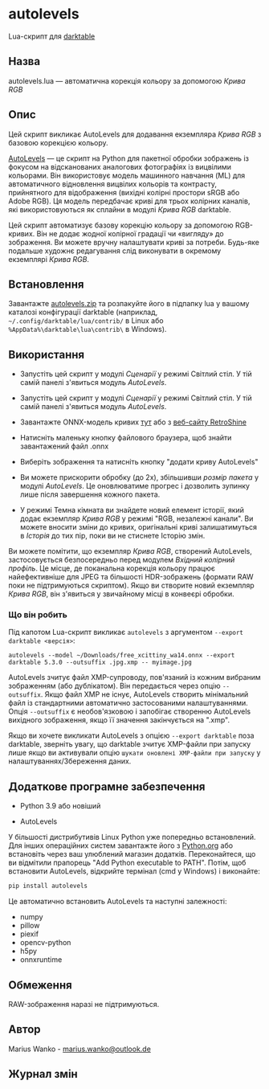 # autolevels

Lua-скрипт для [darktable](https://www.darktable.org)

## Назва

autolevels.lua — автоматична корекція кольору за допомогою _Крива RGB_

## Опис

Цей скрипт викликає AutoLevels для додавання екземпляра _Крива RGB_ з базовою корекцією кольору.

[AutoLevels](https://github.com/yellowdolphin/autolevels) — це скрипт на Python для пакетної обробки зображень із фокусом на відсканованих аналогових фотографіях із вицвілими кольорами. Він використовує модель машинного навчання (ML) для автоматичного відновлення вицвілих кольорів та контрасту, прийнятного для відображення (вихідні колірні простори sRGB або Adobe RGB). Ця модель передбачає криві для трьох колірних каналів, які використовуються як сплайни в модулі _Крива RGB_ darktable.

Цей скрипт автоматизує базову корекцію кольору за допомогою RGB-кривих. Він не додає жодної колірної градації чи «вигляду» до зображення. Ви можете вручну налаштувати криві за потреби. Будь-яке подальше художнє редагування слід виконувати в окремому екземплярі _Крива RGB_.

## Встановлення

Завантажте [autolevels.zip](https://github.com/yellowdolphin/darktable-autolevels-module/releases/download/nightly/autolevels-nightly.zip) та розпакуйте його в підпапку lua у вашому каталозі конфігурації darktable (наприклад, `~/.config/darktable/lua/contrib/` в Linux або `%AppData%\darktable\lua\contrib\` в Windows).

## Використання

* Запустіть цей скрипт у модулі _Сценарії_ у режимі Світлий стіл. У тій самій панелі з'явиться модуль _AutoLevels_.

* Запустіть цей скрипт у модулі _Сценарії_ у режимі Світлий стіл. У тій самій панелі з'явиться модуль _AutoLevels_.

* Завантажте ONNX-модель кривих [тут](https://github.com/yellowdolphin/darktable-autolevels-module/releases/download/v1.0.0rc/free_xcittiny_wa14.onnx) або з [веб-сайту RetroShine](https://retroshine.eu/download/free_xcittiny_wa14.onnx)

* Натисніть маленьку кнопку файлового браузера, щоб знайти завантажений файл .onnx

* Виберіть зображення та натисніть кнопку "додати криву AutoLevels"

* Ви можете прискорити обробку (до 2x), збільшивши *розмір пакета* у модулі _AutoLevels_. Це оновлюватиме прогрес і дозволить зупинку лише після завершення кожного пакета.

* У режимі Темна кімната ви знайдете новий елемент історії, який додає екземпляр _Крива RGB_ у режимі "RGB, незалежні канали". Ви можете вносити зміни до кривих, оригінальні криві залишатимуться в _Iсторія_ до тих пір, поки ви не стиснете Історію змін.

Ви можете помітити, що екземпляр _Крива RGB_, створений AutoLevels, застосовується безпосередньо перед модулем _Вхідний колірний профіль_. Це місце, де поканальна корекція кольору працює найефективніше для JPEG та більшості HDR-зображень (формати RAW поки не підтримуються скриптом). Якщо ви створите новий екземпляр _Крива RGB_, він з'явиться у звичайному місці в конвеєрі обробки.

### Що він робить

Під капотом Lua-скрипт викликає `autolevels` з аргументом `--export darktable <версія>`:

```
autolevels --model ~/Downloads/free_xcittiny_wa14.onnx --export darktable 5.3.0 --outsuffix .jpg.xmp -- myimage.jpg
```

AutoLevels зчитує файл XMP-супроводу, пов'язаний із кожним вибраним зображенням (або дублікатом). Він передається через опцію `--outsuffix`. Якщо файл XMP не існує, AutoLevels створить мінімальний файл із стандартними автоматично застосованими налаштуваннями. Опція `--outsuffix` є необов'язковою і запобігає створенню AutoLevels вихідного зображення, якщо її значення закінчується на ".xmp".

Якщо ви хочете викликати AutoLevels з опцією `--export darktable` поза darktable, зверніть увагу, що darktable зчитує XMP-файли при запуску лише якщо ви активували опцію `шукати оновлені XMP-файли при запуску` у налаштуваннях/Збереження даних.

## Додаткове програмне забезпечення

- Python 3.9 або новіший

- AutoLevels

У більшості дистрибутивів Linux Python уже попередньо встановлений. Для інших операційних систем завантажте його з [Python.org](https://www.python.org/downloads/) або встановіть через ваш улюблений магазин додатків. Переконайтеся, що ви відмітили прапорець "Add Python executable to PATH". Потім, щоб встановити AutoLevels, відкрийте термінал (cmd у Windows) і виконайте:

```bash
pip install autolevels
```

Це автоматично встановить AutoLevels та наступні залежності:

- numpy
- pillow
- piexif
- opencv-python
- h5py
- onnxruntime

## Обмеження

RAW-зображення наразі не підтримуються.

## Автор

Marius Wanko - marius.wanko@outlook.de

## Журнал змін